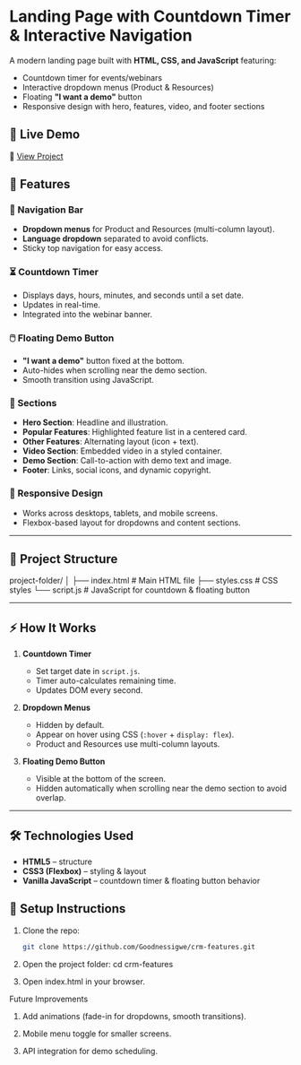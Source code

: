 # Landing Page with Countdown Timer & Interactive Navigation

A modern landing page built with **HTML, CSS, and JavaScript** featuring:
- Countdown timer for events/webinars
- Interactive dropdown menus (Product & Resources)
- Floating **"I want a demo"** button
- Responsive design with hero, features, video, and footer sections

## 🚀 Live Demo
🔗 [View Project](goodnessigwe.github.io/crm-features/)  


## 🚀 Features

### 🔽 Navigation Bar
- **Dropdown menus** for Product and Resources (multi-column layout).
- **Language dropdown** separated to avoid conflicts.
- Sticky top navigation for easy access.

### ⏳ Countdown Timer
- Displays days, hours, minutes, and seconds until a set date.
- Updates in real-time.
- Integrated into the webinar banner.

### 🖱️ Floating Demo Button
- **"I want a demo"** button fixed at the bottom.
- Auto-hides when scrolling near the demo section.
- Smooth transition using JavaScript.

### 🎨 Sections
- **Hero Section**: Headline and illustration.
- **Popular Features**: Highlighted feature list in a centered card.
- **Other Features**: Alternating layout (icon + text).
- **Video Section**: Embedded video in a styled container.
- **Demo Section**: Call-to-action with demo text and image.
- **Footer**: Links, social icons, and dynamic copyright.

### 📱 Responsive Design
- Works across desktops, tablets, and mobile screens.
- Flexbox-based layout for dropdowns and content sections.

---

## 📂 Project Structure

project-folder/
│
├── index.html # Main HTML file
├── styles.css # CSS styles
└── script.js # JavaScript for countdown & floating button


---

## ⚡ How It Works

1. **Countdown Timer**
   - Set target date in `script.js`.
   - Timer auto-calculates remaining time.
   - Updates DOM every second.

2. **Dropdown Menus**
   - Hidden by default.
   - Appear on hover using CSS (`:hover` + `display: flex`).
   - Product and Resources use multi-column layouts.

3. **Floating Demo Button**
   - Visible at the bottom of the screen.
   - Hidden automatically when scrolling near the demo section to avoid overlap.

---

## 🛠️ Technologies Used
- **HTML5** – structure
- **CSS3 (Flexbox)** – styling & layout
- **Vanilla JavaScript** – countdown timer & floating button behavior



## 🔧 Setup Instructions

1. Clone the repo:
   ```bash
   git clone https://github.com/Goodnessigwe/crm-features.git

2. Open the project folder:
   cd crm-features

3. Open index.html in your browser.

Future Improvements

1. Add animations (fade-in for dropdowns, smooth transitions).

2. Mobile menu toggle for smaller screens.

3. API integration for demo scheduling.
